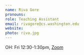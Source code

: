 ```yaml
---
name: Riva Gore
pronouns: 
role: Teaching Assistant
email: rivagore@cs.washington.edu
website: 
photo: riva.jpg
---
```


OH: Fri 12:30-1:30pm, [Zoom](https://washington.zoom.us/j/94132731109)
